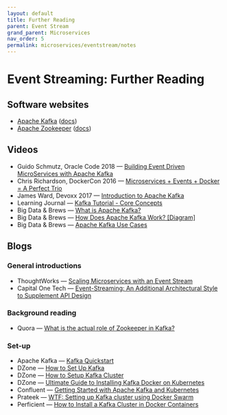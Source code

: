 ```yaml
---
layout: default
title: Further Reading
parent: Event Stream
grand_parent: Microservices
nav_order: 5
permalink: microservices/eventstream/notes
---
```


# Event Streaming: Further Reading

## Software websites

- [Apache Kafka](https://kafka.apache.org/) ([docs](https://kafka.apache.org/documentation/))
- [Apache Zookeeper](https://zookeeper.apache.org/) ([docs](https://zookeeper.apache.org/doc/current/))

## Videos

- Guido Schmutz, Oracle Code 2018 — [Building Event Driven MicroServices with Apache Kafka](https://www.youtube.com/watch?v=llgU1UqL2JQ)
- Chris Richardson, DockerCon 2016 — [Microservices + Events + Docker = A Perfect Trio](https://www.youtube.com/watch?v=sSm2dRarhPo)
- James Ward, Devoxx 2017 — [Introduction to Apache Kafka](https://www.youtube.com/watch?v=UEg40Te8pnE)
- Learning Journal — [Kafka Tutorial - Core Concepts](https://www.youtube.com/watch?v=udnX21__SuU)
- Big Data & Brews — [What is Apache Kafka?](https://www.youtube.com/watch?v=mAgmwHHR6xY)
- Big Data & Brews — [How Does Apache Kafka Work? [Diagram]](https://www.youtube.com/watch?v=EiWsPd6JDoo)
- Big Data & Brews — [Apache Kafka Use Cases](https://www.youtube.com/watch?v=4IqDrNVhtqE)

## Blogs

### General introductions

- ThoughtWorks — [Scaling Microservices with an Event Stream](https://www.thoughtworks.com/insights/blog/scaling-microservices-event-stream)
- Capital One Tech — [Event-Streaming: An Additional Architectural Style to Supplement API Design](https://medium.com/capital-one-tech/event-streaming-an-additional-architectural-style-to-supplement-api-design-703c4f801722)

### Background reading

- Quora — [What is the actual role of Zookeeper in Kafka?](https://www.quora.com/What-is-the-actual-role-of-Zookeeper-in-Kafka-What-benefits-will-I-miss-out-on-if-I-don%E2%80%99t-use-Zookeeper-and-Kafka-together)

### Set-up

- Apache Kafka — [Kafka Quickstart](https://kafka.apache.org/quickstart)
- DZone — [How to Set Up Kafka](https://dzone.com/articles/kafka-setup)
- DZone — [How to Setup Kafka Cluster](https://dzone.com/articles/how-to-setup-kafka-cluster)
- DZone — [Ultimate Guide to Installing Kafka Docker on Kubernetes](https://dzone.com/articles/ultimate-guide-to-installing-kafka-docker-on-kuber)
- Confluent — [Getting Started with Apache Kafka and Kubernetes](https://www.confluent.io/blog/getting-started-apache-kafka-kubernetes/)
- Prateek — [WTF: Setting up Kafka cluster using Docker Swarm](https://medium.com/@NegiPrateek/wtf-setting-up-kafka-cluster-using-docker-swarm-6429bdb5784b)
- Perficient — [How to Install a Kafka Cluster in Docker Containers](https://blogs.perficient.com/2017/05/25/how-to-install-kafka-cluster-in-the-docker-containers/)